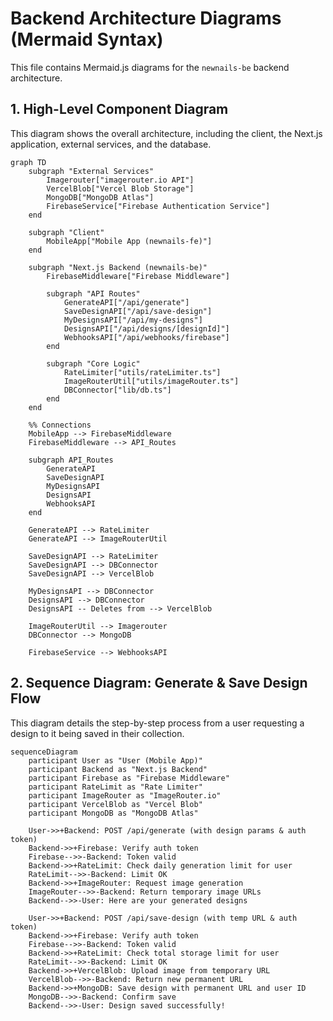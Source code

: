 # Backend Architecture Diagrams (Mermaid Syntax)

This file contains Mermaid.js diagrams for the `newnails-be` backend architecture.

## 1. High-Level Component Diagram

This diagram shows the overall architecture, including the client, the Next.js application, external services, and the database.

```mermaid
graph TD
    subgraph "External Services"
        Imagerouter["imagerouter.io API"]
        VercelBlob["Vercel Blob Storage"]
        MongoDB["MongoDB Atlas"]
        FirebaseService["Firebase Authentication Service"]
    end

    subgraph "Client"
        MobileApp["Mobile App (newnails-fe)"]
    end

    subgraph "Next.js Backend (newnails-be)"
        FirebaseMiddleware["Firebase Middleware"]
        
        subgraph "API Routes"
            GenerateAPI["/api/generate"]
            SaveDesignAPI["/api/save-design"]
            MyDesignsAPI["/api/my-designs"]
            DesignsAPI["/api/designs/[designId]"]
            WebhooksAPI["/api/webhooks/firebase"]
        end

        subgraph "Core Logic"
            RateLimiter["utils/rateLimiter.ts"]
            ImageRouterUtil["utils/imageRouter.ts"]
            DBConnector["lib/db.ts"]
        end
    end

    %% Connections
    MobileApp --> FirebaseMiddleware
    FirebaseMiddleware --> API_Routes
    
    subgraph API_Routes
        GenerateAPI
        SaveDesignAPI
        MyDesignsAPI
        DesignsAPI
        WebhooksAPI
    end

    GenerateAPI --> RateLimiter
    GenerateAPI --> ImageRouterUtil
    
    SaveDesignAPI --> RateLimiter
    SaveDesignAPI --> DBConnector
    SaveDesignAPI --> VercelBlob

    MyDesignsAPI --> DBConnector
    DesignsAPI --> DBConnector
    DesignsAPI -- Deletes from --> VercelBlob

    ImageRouterUtil --> Imagerouter
    DBConnector --> MongoDB
    
    FirebaseService --> WebhooksAPI
```

## 2. Sequence Diagram: Generate & Save Design Flow

This diagram details the step-by-step process from a user requesting a design to it being saved in their collection.

```mermaid
sequenceDiagram
    participant User as "User (Mobile App)"
    participant Backend as "Next.js Backend"
    participant Firebase as "Firebase Middleware"
    participant RateLimit as "Rate Limiter"
    participant ImageRouter as "ImageRouter.io"
    participant VercelBlob as "Vercel Blob"
    participant MongoDB as "MongoDB Atlas"

    User->>+Backend: POST /api/generate (with design params & auth token)
    Backend->>+Firebase: Verify auth token
    Firebase-->>-Backend: Token valid
    Backend->>+RateLimit: Check daily generation limit for user
    RateLimit-->>-Backend: Limit OK
    Backend->>+ImageRouter: Request image generation
    ImageRouter-->>-Backend: Return temporary image URLs
    Backend-->>-User: Here are your generated designs

    User->>+Backend: POST /api/save-design (with temp URL & auth token)
    Backend->>+Firebase: Verify auth token
    Firebase-->>-Backend: Token valid
    Backend->>+RateLimit: Check total storage limit for user
    RateLimit-->>-Backend: Limit OK
    Backend->>+VercelBlob: Upload image from temporary URL
    VercelBlob-->>-Backend: Return new permanent URL
    Backend->>+MongoDB: Save design with permanent URL and user ID
    MongoDB-->>-Backend: Confirm save
    Backend-->>-User: Design saved successfully!
```
